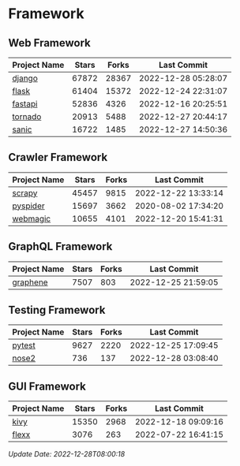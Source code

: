 # Framework

## Web Framework
| Project Name | Stars | Forks | Last Commit |
| ------------ | ----- | ----- | ----------- |
| [django](https://github.com/django/django) | 67872 | 28367 | 2022-12-28 05:28:07 |
| [flask](https://github.com/pallets/flask) | 61404 | 15372 | 2022-12-24 22:31:07 |
| [fastapi](https://github.com/tiangolo/fastapi) | 52836 | 4326 | 2022-12-16 20:25:51 |
| [tornado](https://github.com/tornadoweb/tornado) | 20913 | 5488 | 2022-12-27 20:44:17 |
| [sanic](https://github.com/sanic-org/sanic) | 16722 | 1485 | 2022-12-27 14:50:36 |

## Crawler Framework
| Project Name | Stars | Forks | Last Commit |
| ------------ | ----- | ----- | ----------- |
| [scrapy](https://github.com/scrapy/scrapy) | 45457 | 9815 | 2022-12-22 13:33:14 |
| [pyspider](https://github.com/binux/pyspider) | 15697 | 3662 | 2020-08-02 17:34:20 |
| [webmagic](https://github.com/code4craft/webmagic) | 10655 | 4101 | 2022-12-20 15:41:31 |

## GraphQL Framework
| Project Name | Stars | Forks | Last Commit |
| ------------ | ----- | ----- | ----------- |
| [graphene](https://github.com/graphql-python/graphene) | 7507 | 803 | 2022-12-25 21:59:05 |

## Testing Framework
| Project Name | Stars | Forks | Last Commit |
| ------------ | ----- | ----- | ----------- |
| [pytest](https://github.com/pytest-dev/pytest) | 9627 | 2220 | 2022-12-25 17:09:45 |
| [nose2](https://github.com/nose-devs/nose2) | 736 | 137 | 2022-12-28 03:08:40 |

## GUI Framework
| Project Name | Stars | Forks | Last Commit |
| ------------ | ----- | ----- | ----------- |
| [kivy](https://github.com/kivy/kivy) | 15350 | 2968 | 2022-12-18 09:09:16 |
| [flexx](https://github.com/flexxui/flexx) | 3076 | 263 | 2022-07-22 16:41:15 |

*Update Date: 2022-12-28T08:00:18*